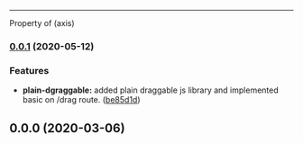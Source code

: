 ---
Property of (axis) <change to whatever is required.>

### [0.0.1](https://github.com/adarshsmit/nuxt-boiler-plate/compare/v0.0.0...v0.0.1) (2020-05-12)


### Features

* **plain-dgraggable:** added plain draggable js library and implemented basic on /drag route. ([be85d1d](https://github.com/adarshsmit/nuxt-boiler-plate/commit/be85d1d33deb8edc74aa3bbe5eea6b029be11834))

## 0.0.0 (2020-03-06)
